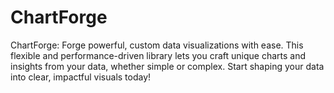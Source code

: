 # ChartForge
 ChartForge: Forge powerful, custom data visualizations with ease. This flexible and performance-driven library lets you craft unique charts and insights from your data, whether simple or complex. Start shaping your data into clear, impactful visuals today!
